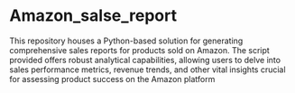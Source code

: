 # Amazon_salse_report
This repository houses a Python-based solution for generating comprehensive sales reports for products sold on Amazon. The script provided offers robust analytical capabilities, allowing users to delve into sales performance metrics, revenue trends, and other vital insights crucial for assessing product success on the Amazon platform
